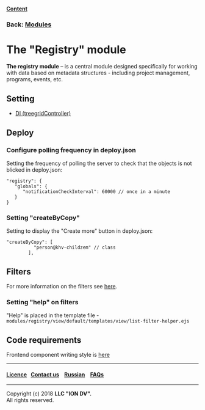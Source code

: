 #### [Content](/docs/en/index.md)

### Back: [Modules](/docs/en/3_modules_description/modules.md)

# The "Registry" module

**The registry module** – is a central module designed specifically for working with data based on metadata structures - including project management, programs, events, etc.

## Setting

* [DI (treegridController)](/docs/en/3_modules_description/registry_treegrid.md)

## Deploy

### Configure polling frequency in deploy.json

Setting the frequency of polling the server to check that the objects is not blicked in deploy.json:

```
"registry": {
   "globals": {
      "notificationCheckInterval": 60000 // once in a minute
   }
}
```

### Setting "createByCopy"

Setting to display the "Create more" button in deploy.json:

```
"createByCopy": [
          "person@khv-childzem" // class
        ],
```

## Filters

For more information on the filters see [here](/docs/en/2_system_description/functionality/filter.md).

### Setting "help" on filters

"Help" is placed in the template file - `modules/registry/view/default/templates/view/list-filter-helper.ejs`

## Code requirements

Frontend component writing style is [here](/docs/en/3_modules_description/registry_code.md)

--------------------------------------------------------------------------  


 #### [Licence](/LICENCE.md)&ensp;  [Contact us](https://iondv.ru/index.html) &ensp;  [Russian](/docs/ru/3_modules_description/registry.md) &ensp; [FAQs](/faqs.md)          



--------------------------------------------------------------------------  

Copyright (c) 2018 **LLC "ION DV".**   
All rights reserved. 